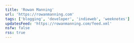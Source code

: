 ```yaml
---
title: 'Rowan Manning'
url: 'https://rowanmanning.com'
tags: ['blogging', 'developer', 'indieweb', 'weeknotes']
updatesFeed: 'https://rowanmanning.com/feed.xml'
nsfw: false
rss: true
---
```

